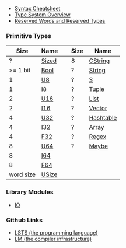 <link rel="stylesheet" type="text/css" href="styles.css">

* [Syntax Cheatsheet](https://lambda-mountain-compiler-backend.github.io/lsts-language-reference/lsts-syntax)
* [Type System Overview](https://lambda-mountain-compiler-backend.github.io/lsts-language-reference/type-system)
* [Reserved Words and Reserved Types](https://lambda-mountain-compiler-backend.github.io/lsts-language-reference/reserved-words)

### Primitive Types
  
| Size      | Name                                                                          |        | Size   | Name |
| --------- | ----------------------------------------------------------------------------- | ------ | ------ | ---- |
| ?         | [Sized](https://lambda-mountain-compiler-backend.github.io/lsts-language-reference/lib-sized) | &nbsp; | 8      | [CString](https://lambda-mountain-compiler-backend.github.io/lsts-language-reference/lib-cstring) |
| >= 1 bit  | [Bool](https://lambda-mountain-compiler-backend.github.io/lsts-language-reference/lib-bool)   | &nbsp; | ?      | [String](https://lambda-mountain-compiler-backend.github.io/lsts-language-reference/lib-string) |
| 1         | [U8](https://lambda-mountain-compiler-backend.github.io/lsts-language-reference/lib-u8)       | &nbsp; | ?      | [S](https://lambda-mountain-compiler-backend.github.io/lsts-language-reference/lib-s-expression) |
| 1         | [I8](https://lambda-mountain-compiler-backend.github.io/lsts-language-reference/lib-i8)       | &nbsp; | ?      | [Tuple](https://lambda-mountain-compiler-backend.github.io/lsts-language-reference/lib-tuple) |
| 2         | [U16](https://lambda-mountain-compiler-backend.github.io/lsts-language-reference/lib-u16)     | &nbsp; | ?      | [List](https://lambda-mountain-compiler-backend.github.io/lsts-language-reference/lib-list) |
| 2         | [I16](https://lambda-mountain-compiler-backend.github.io/lsts-language-reference/lib-i16)     | &nbsp; | ?      | [Vector](https://lambda-mountain-compiler-backend.github.io/lsts-language-reference/lib-vector) |
| 4         | [U32](https://lambda-mountain-compiler-backend.github.io/lsts-language-reference/lib-u32)     | &nbsp; | ?      | [Hashtable](https://lambda-mountain-compiler-backend.github.io/lsts-language-reference/lib-hashtable) |
| 4         | [I32](https://lambda-mountain-compiler-backend.github.io/lsts-language-reference/lib-i32)     | &nbsp; | ?      | [Array](https://lambda-mountain-compiler-backend.github.io/lsts-language-reference/lib-array) |
| 4         | [F32](https://lambda-mountain-compiler-backend.github.io/lsts-language-reference/lib-f32)     | &nbsp; | ?      | [Regex](https://lambda-mountain-compiler-backend.github.io/lsts-language-reference/lib-regex) |
| 8         | [U64](https://lambda-mountain-compiler-backend.github.io/lsts-language-reference/lib-u64)     | &nbsp; | ?      | [Maybe](https://lambda-mountain-compiler-backend.github.io/lsts-language-reference/lib-maybe) |
| 8         | [I64](https://lambda-mountain-compiler-backend.github.io/lsts-language-reference/lib-i64)     | &nbsp; | &nbsp; | &nbsp; |
| 8         | [F64](https://lambda-mountain-compiler-backend.github.io/lsts-language-reference/lib-f64)     | &nbsp; | &nbsp; | &nbsp; |
| word size | [USize](https://lambda-mountain-compiler-backend.github.io/lsts-language-reference/lib-usize) | &nbsp; | &nbsp; | &nbsp; |

### Library Modules

* [IO](https://lambda-mountain-compiler-backend.github.io/lsts-language-reference/lib-io)

### Github Links

* [LSTS (the programming language)](https://github.com/lambda-mountain-compiler-backend/LSTS?tab=readme-ov-file#much-like-c)
* [LM (the compiler infrastructure)](https://github.com/lambda-mountain-compiler-backend/lambda-mountain#lambda-mountain)
